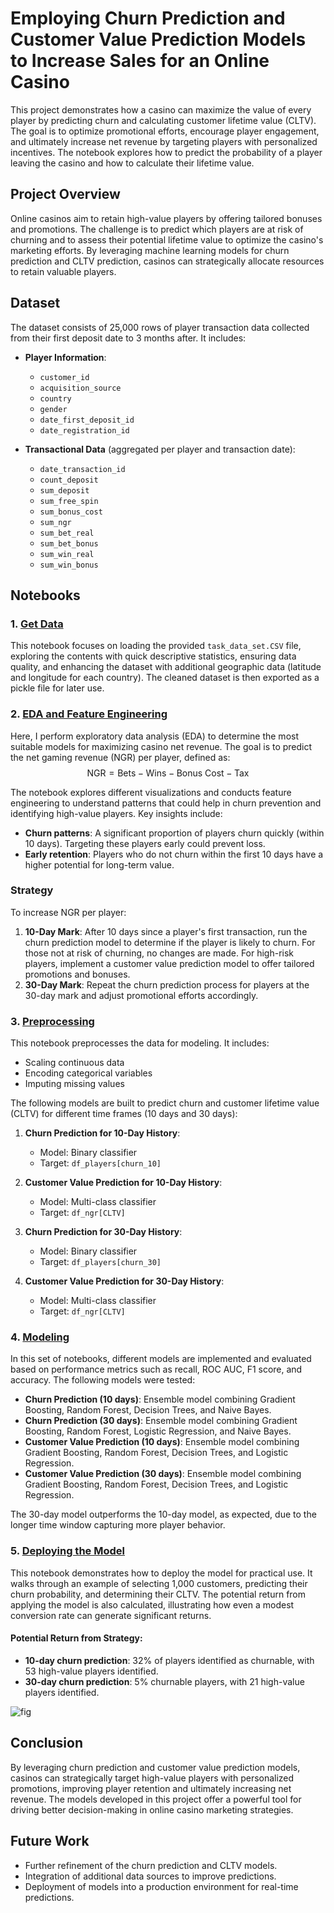 # Employing Churn Prediction and Customer Value Prediction Models to Increase Sales for an Online Casino

This project demonstrates how a casino can maximize the value of every player by predicting churn and calculating customer lifetime value (CLTV). The goal is to optimize promotional efforts, encourage player engagement, and ultimately increase net revenue by targeting players with personalized incentives. The notebook explores how to predict the probability of a player leaving the casino and how to calculate their lifetime value.

## Project Overview

Online casinos aim to retain high-value players by offering tailored bonuses and promotions. The challenge is to predict which players are at risk of churning and to assess their potential lifetime value to optimize the casino's marketing efforts. By leveraging machine learning models for churn prediction and CLTV prediction, casinos can strategically allocate resources to retain valuable players.

## Dataset

The dataset consists of 25,000 rows of player transaction data collected from their first deposit date to 3 months after. It includes:

- **Player Information**:
  - `customer_id`
  - `acquisition_source`
  - `country`
  - `gender`
  - `date_first_deposit_id`
  - `date_registration_id`

- **Transactional Data** (aggregated per player and transaction date):
  - `date_transaction_id`
  - `count_deposit`
  - `sum_deposit`
  - `sum_free_spin`
  - `sum_bonus_cost`
  - `sum_ngr`
  - `sum_bet_real`
  - `sum_bet_bonus`
  - `sum_win_real`
  - `sum_win_bonus`

## Notebooks

### 1. [Get Data](notebooks/1_get_data.ipynb)
This notebook focuses on loading the provided `task_data_set.CSV` file, exploring the contents with quick descriptive statistics, ensuring data quality, and enhancing the dataset with additional geographic data (latitude and longitude for each country). The cleaned dataset is then exported as a pickle file for later use.

### 2. [EDA and Feature Engineering](notebooks/2_EDA_WhichModel_FeatureEngineering.ipynb)
Here, I perform exploratory data analysis (EDA) to determine the most suitable models for maximizing casino net revenue. The goal is to predict the net gaming revenue (NGR) per player, defined as:
$$ \text{NGR} = \text{Bets} - \text{Wins} - \text{Bonus Cost} - \text{Tax} $$

The notebook explores different visualizations and conducts feature engineering to understand patterns that could help in churn prevention and identifying high-value players. Key insights include:

- **Churn patterns**: A significant proportion of players churn quickly (within 10 days). Targeting these players early could prevent loss.
- **Early retention**: Players who do not churn within the first 10 days have a higher potential for long-term value.

### Strategy
To increase NGR per player:
1. **10-Day Mark**: After 10 days since a player's first transaction, run the churn prediction model to determine if the player is likely to churn. For those not at risk of churning, no changes are made. For high-risk players, implement a customer value prediction model to offer tailored promotions and bonuses.
2. **30-Day Mark**: Repeat the churn prediction process for players at the 30-day mark and adjust promotional efforts accordingly.

### 3. [Preprocessing](notebooks/3_PreProcessing.ipynb)
This notebook preprocesses the data for modeling. It includes:
- Scaling continuous data
- Encoding categorical variables
- Imputing missing values

The following models are built to predict churn and customer lifetime value (CLTV) for different time frames (10 days and 30 days):

1. **Churn Prediction for 10-Day History**:
   - Model: Binary classifier
   - Target: `df_players[churn_10]`

2. **Customer Value Prediction for 10-Day History**:
   - Model: Multi-class classifier
   - Target: `df_ngr[CLTV]`

3. **Churn Prediction for 30-Day History**:
   - Model: Binary classifier
   - Target: `df_players[churn_30]`

4. **Customer Value Prediction for 30-Day History**:
   - Model: Multi-class classifier
   - Target: `df_ngr[CLTV]`

### 4. [Modeling](notebooks/4_Modelling_*.ipynb)
In this set of notebooks, different models are implemented and evaluated based on performance metrics such as recall, ROC AUC, F1 score, and accuracy. The following models were tested:

- **Churn Prediction (10 days)**: Ensemble model combining Gradient Boosting, Random Forest, Decision Trees, and Naive Bayes.
- **Churn Prediction (30 days)**: Ensemble model combining Gradient Boosting, Random Forest, Logistic Regression, and Naive Bayes.
- **Customer Value Prediction (10 days)**: Ensemble model combining Gradient Boosting, Random Forest, Decision Trees, and Logistic Regression.
- **Customer Value Prediction (30 days)**: Ensemble model combining Gradient Boosting, Random Forest, Decision Trees, and Logistic Regression.

The 30-day model outperforms the 10-day model, as expected, due to the longer time window capturing more player behavior.

### 5. [Deploying the Model](notebooks/5_Deploying_the_model.ipynb)
This notebook demonstrates how to deploy the model for practical use. It walks through an example of selecting 1,000 customers, predicting their churn probability, and determining their CLTV. The potential return from applying the model is also calculated, illustrating how even a modest conversion rate can generate significant returns.

#### Potential Return from Strategy:
- **10-day churn prediction**: 32% of players identified as churnable, with 53 high-value players identified.
- **30-day churn prediction**: 5% churnable players, with 21 high-value players identified.

![fig](./figs/Pot_Return_NGR.png)

## Conclusion

By leveraging churn prediction and customer value prediction models, casinos can strategically target high-value players with personalized promotions, improving player retention and ultimately increasing net revenue. The models developed in this project offer a powerful tool for driving better decision-making in online casino marketing strategies.

## Future Work

- Further refinement of the churn prediction and CLTV models.
- Integration of additional data sources to improve predictions.
- Deployment of models into a production environment for real-time predictions.
